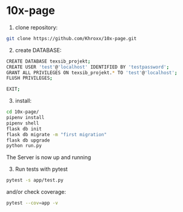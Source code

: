 # 10x-page

1. clone repository:
```bash
git clone https://github.com/Khroxx/10x-page.git
```

2. create DATABASE:
```bash
CREATE DATABASE texsib_projekt;
CREATE USER 'test'@'localhost' IDENTIFIED BY 'testpassword';
GRANT ALL PRIVILEGES ON texsib_projekt.* TO 'test'@'localhost';
FLUSH PRIVILEGES;
```
```bash
EXIT;
```

3. install:
```bash
cd 10x-page/
pipenv install
pipenv shell
flask db init
flask db migrate -m "first migration"
flask db upgrade
python run.py
```
The Server is now up and running 

3. Run tests with pytest
```bash 
pytest -s app/test.py
```
and/or check coverage:
```bash
pytest --cov=app -v
```